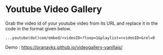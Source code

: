 # Youtube Video Gallery

Grab the video id of your youtube video from its URL and replace it in the code in the format given below.

```
...youtube(dot)com/embed/<videoID>?loop=1&playlist=<videoID>&rel=0
```  

Demo : https://pranavks.github.io/videogallery-vanillajs/
